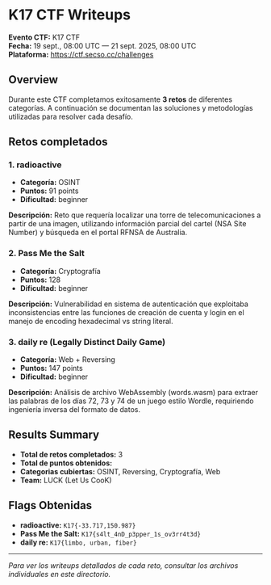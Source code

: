 # K17 CTF Writeups

**Evento CTF:** K17 CTF  
**Fecha:** 19 sept., 08:00 UTC — 21 sept. 2025, 08:00 UTC  
**Plataforma:** https://ctf.secso.cc/challenges

## Overview

Durante este CTF completamos exitosamente **3 retos** de diferentes categorías. A continuación se documentan las soluciones y metodologías utilizadas para resolver cada desafío.

## Retos completados

### 1. radioactive
- **Categoría:** OSINT
- **Puntos:** 91 points
- **Dificultad:** beginner

**Descripción:** Reto que requería localizar una torre de telecomunicaciones a partir de una imagen, utilizando información parcial del cartel (NSA Site Number) y búsqueda en el portal RFNSA de Australia.

### 2. Pass Me the Salt
- **Categoría:** Cryptografía
- **Puntos:** 128
- **Dificultad:** beginner

**Descripción:** Vulnerabilidad en sistema de autenticación que exploitaba inconsistencias entre las funciones de creación de cuenta y login en el manejo de encoding hexadecimal vs string literal.

### 3. daily re (Legally Distinct Daily Game)
- **Categoría:** Web + Reversing
- **Puntos:** 147 points
- **Dificultad:** beginner

**Descripción:** Análisis de archivo WebAssembly (words.wasm) para extraer las palabras de los días 72, 73 y 74 de un juego estilo Wordle, requiriendo ingeniería inversa del formato de datos.

## Results Summary

- **Total de retos completados:** 3
- **Total de puntos obtenidos:** 
- **Categorias cubiertas:** OSINT, Reversing, Cryptografía, Web
- **Team:** LUCK (Let Us CooK)

## Flags Obtenidas

- **radioactive:** `K17{-33.717,150.987}`
- **Pass Me the Salt:** `K17{s4lt_4nD_p3pper_1s_ov3rr4t3d}`
- **daily re:** `K17{limbo, urban, fiber}`

---

*Para ver los writeups detallados de cada reto, consultar los archivos individuales en este directorio.*

